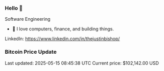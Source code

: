 ### Hello 🤙  

Software Engineering

- 🔭 I love computers, finance, and building things.
  
LinkedIn: https://www.linkedin.com/in/thejustinbishop/  





















































































































### Bitcoin Price Update
Last updated: 2025-05-15 08:45:38 UTC
Current price: $102,142.00 USD

